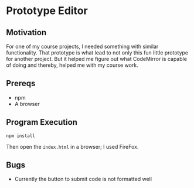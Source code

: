 # Prototype Editor

## Motivation

For one of my course projects, I needed something with similar functionality. That prototype is what lead to not only this
fun little prototype for another project. But it helped me figure out what CodeMirror is capable of doing
and thereby, helped me with my course work.

## Prereqs

- npm
- A browser

## Program Execution

```
npm install
```

Then open the `index.html` in a browser; I used FireFox.


## Bugs

- Currently the button to submit code is not formatted well 
